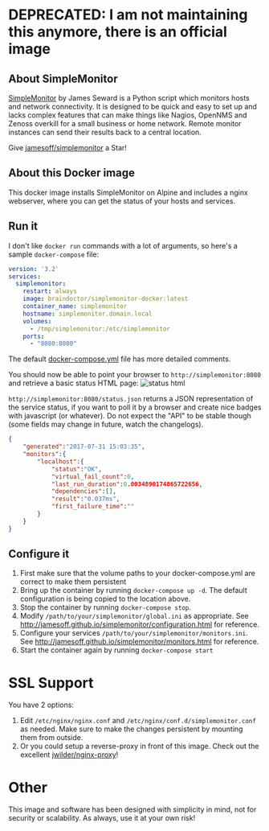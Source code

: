 # DEPRECATED: I am not maintaining this anymore, there is an official image

## About SimpleMonitor

[SimpleMonitor](http://jamesoff.github.io/simplemonitor/) by James Seward is a Python script which monitors hosts and network connectivity. It is designed to be quick and easy to set up and lacks complex features that can make things like Nagios, OpenNMS and Zenoss overkill for a small business or home network. Remote monitor instances can send their results back to a central location.

Give [jamesoff/simplemonitor](https://github.com/jamesoff/simplemonitor) a Star!

## About this Docker image

This docker image installs SimpleMonitor on Alpine and includes a nginx webserver, where you can get the status of your hosts and services.

## Run it

I don't like `docker run` commands with a lot of arguments, so here's a sample `docker-compose` file:
```yml
version: '3.2'
services:
  simplemonitor:
    restart: always
    image: braindoctor/simplemonitor-docker:latest
    container_name: simplemonitor
    hostname: simplemonitor.domain.local
    volumes:
      - /tmp/simplemonitor:/etc/simplemonitor
    ports:
      - "8080:8080"
```
The default [docker-compose.yml](https://github.com/BrainDoctor/simplemonitor-docker/blob/master/docker-compose.yml) file has more detailed comments.

You should now be able to point your browser to `http://simplemonitor:8080` and retrieve a basic status HTML page:
![status html](https://user-images.githubusercontent.com/12159026/28783956-43d0d6a8-7612-11e7-9f0c-72c9ee758935.png)

`http://simplemonitor:8080/status.json` returns a JSON representation of the service status, if you want to poll it by a browser and create nice badges with javascript (or whatever). Do not expect the "API" to be stable though (some fields may change in future, watch the changelogs).
```json
{
    "generated":"2017-07-31 15:03:35",
    "monitors":{
        "localhost":{
            "status":"OK",
            "virtual_fail_count":0,
            "last_run_duration":0.0034890174865722656,
            "dependencies":[],
            "result":"0.037ms",
            "first_failure_time":""
        }
    }
}
```

## Configure it

1. First make sure that the volume paths to your docker-compose.yml are correct to make them persistent
2. Bring up the container by running `docker-compose up -d`. The default configuration is being copied to the location above.
3. Stop the container by running `docker-compose stop`.
4. Modify `/path/to/your/simplemonitor/global.ini` as appropriate. See http://jamesoff.github.io/simplemonitor/configuration.html for reference.
5. Configure your services `/path/to/your/simplemonitor/monitors.ini`. See http://jamesoff.github.io/simplemonitor/monitors.html for reference.
6. Start the container again by running `docker-compose start`

# SSL Support

You have 2 options:

1. Edit `/etc/nginx/nginx.conf` and `/etc/nginx/conf.d/simplemonitor.conf` as needed. Make sure to make the changes persistent by mounting them from outside.
2. Or you could setup a reverse-proxy in front of this image. Check out the excellent [jwilder/nginx-proxy](https://hub.docker.com/r/jwilder/nginx-proxy/)!

# Other

This image and software has been designed with simplicity in mind, not for security or scalability. As always, use it at your own risk!
